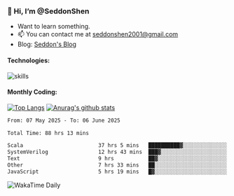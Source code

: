 ### 👋 Hi, I’m @SeddonShen
- Want to learn something.
- 📫 You can contact me at seddonshen2001@gmail.com
- Blog: [Seddon's Blog](https://seddonshen.github.io/)
#### Technologies:

![skills](https://skillicons.dev/icons?i=scala,js,html,css,bootstrap,jquery,c,cpp,cloudflare,django,docker,flask,git,github,githubactions,linux,latex,mysql,nodejs,ps,php,pr,py,raspberrypi,redis,unreal,v,vscode,vue,bash)

#### Monthly Coding:
[![Top Langs](https://github-readme-stats.vercel.app/api/top-langs?username=seddonshen&show_icons=true&locale=en&layout=compact&hide=html&langs_count=8)](https://github.com/SeddonShen/)
[![Anurag's github stats](https://github-readme-stats.vercel.app/api?username=SeddonShen&count_private=true&show_icons=true)](https://github.com/anuraghazra/github-readme-stats)
<!--START_SECTION:waka-->

```txt
From: 07 May 2025 - To: 06 June 2025

Total Time: 88 hrs 13 mins

Scala                        37 hrs 5 mins   ██████████▓░░░░░░░░░░░░░░   42.04 %
SystemVerilog                12 hrs 43 mins  ███▓░░░░░░░░░░░░░░░░░░░░░   14.43 %
Text                         9 hrs           ██▓░░░░░░░░░░░░░░░░░░░░░░   10.21 %
Other                        7 hrs 33 mins   ██░░░░░░░░░░░░░░░░░░░░░░░   08.56 %
JavaScript                   5 hrs 19 mins   █▓░░░░░░░░░░░░░░░░░░░░░░░   06.03 %
```

<!--END_SECTION:waka-->

![WakaTime Daily](https://wakatime.com/share/@seddon2001/61a7e342-5f12-4fea-bf92-1fac161e97d6.svg)
<!---
SeddonShen/SeddonShen is a ✨ special ✨ repository because its `README.md` (this file) appears on your GitHub profile.
You can click the Preview link to take a look at your changes.
--->
